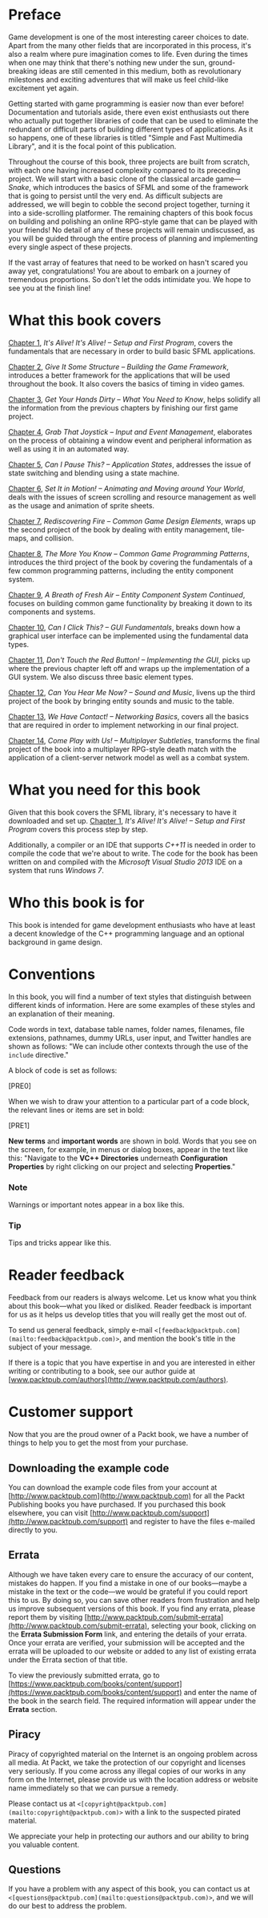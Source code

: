 # Preface

Game development is one of the most interesting career choices to date. Apart from the many other fields that are incorporated in this process, it's also a realm where pure imagination comes to life. Even during the times when one may think that there's nothing new under the sun, ground-breaking ideas are still cemented in this medium, both as revolutionary milestones and exciting adventures that will make us feel child-like excitement yet again.

Getting started with game programming is easier now than ever before! Documentation and tutorials aside, there even exist enthusiasts out there who actually put together libraries of code that can be used to eliminate the redundant or difficult parts of building different types of applications. As it so happens, one of these libraries is titled "Simple and Fast Multimedia Library", and it is the focal point of this publication.

Throughout the course of this book, three projects are built from scratch, with each one having increased complexity compared to its preceding project. We will start with a basic clone of the classical arcade game—*Snake*, which introduces the basics of SFML and some of the framework that is going to persist until the very end. As difficult subjects are addressed, we will begin to cobble the second project together, turning it into a side-scrolling platformer. The remaining chapters of this book focus on building and polishing an online RPG-style game that can be played with your friends! No detail of any of these projects will remain undiscussed, as you will be guided through the entire process of planning and implementing every single aspect of these projects.

If the vast array of features that need to be worked on hasn't scared you away yet, congratulations! You are about to embark on a journey of tremendous proportions. So don't let the odds intimidate you. We hope to see you at the finish line!

# What this book covers

[Chapter 1](ch01.html "Chapter 1. It's Alive! It's Alive! – Setup and First Program"), *It's Alive! It's Alive! – Setup and First Program*, covers the fundamentals that are necessary in order to build basic SFML applications.

[Chapter 2](ch02.html "Chapter 2. Give It Some Structure – Building the Game Framework"), *Give It Some Structure – Building the Game Framework*, introduces a better framework for the applications that will be used throughout the book. It also covers the basics of timing in video games.

[Chapter 3](ch03.html "Chapter 3. Get Your Hands Dirty – What You Need to Know"), *Get Your Hands Dirty – What You Need to Know*, helps solidify all the information from the previous chapters by finishing our first game project.

[Chapter 4](ch04.html "Chapter 4. Grab That Joystick – Input and Event Management"), *Grab That Joystick – Input and Event Management*, elaborates on the process of obtaining a window event and peripheral information as well as using it in an automated way.

[Chapter 5](ch05.html "Chapter 5. Can I Pause This? – Application States"), *Can I Pause This? – Application States*, addresses the issue of state switching and blending using a state machine.

[Chapter 6](ch06.html "Chapter 6. Set It in Motion! – Animating and Moving around Your World"), *Set It in Motion! – Animating and Moving around Your World*, deals with the issues of screen scrolling and resource management as well as the usage and animation of sprite sheets.

[Chapter 7](ch07.html "Chapter 7. Rediscovering Fire – Common Game Design Elements"), *Rediscovering Fire – Common Game Design Elements*, wraps up the second project of the book by dealing with entity management, tile-maps, and collision.

[Chapter 8](ch08.html "Chapter 8. The More You Know – Common Game Programming Patterns"), *The More You Know – Common Game Programming Patterns*, introduces the third project of the book by covering the fundamentals of a few common programming patterns, including the entity component system.

[Chapter 9](ch09.html "Chapter 9. A Breath of Fresh Air – Entity Component System Continued"), *A Breath of Fresh Air – Entity Component System Continued*, focuses on building common game functionality by breaking it down to its components and systems.

[Chapter 10](ch10.html "Chapter 10. Can I Click This? – GUI Fundamentals"), *Can I Click This? – GUI Fundamentals*, breaks down how a graphical user interface can be implemented using the fundamental data types.

[Chapter 11](ch11.html "Chapter 11. Don't Touch the Red Button! – Implementing the GUI"), *Don't Touch the Red Button! – Implementing the GUI*, picks up where the previous chapter left off and wraps up the implementation of a GUI system. We also discuss three basic element types.

[Chapter 12](ch12.html "Chapter 12. Can You Hear Me Now? – Sound and Music"), *Can You Hear Me Now? – Sound and Music*, livens up the third project of the book by bringing entity sounds and music to the table.

[Chapter 13](ch13.html "Chapter 13. We Have Contact! – Networking Basics"), *We Have Contact! – Networking Basics*, covers all the basics that are required in order to implement networking in our final project.

[Chapter 14](ch14.html "Chapter 14. Come Play with Us! – Multiplayer Subtleties"), *Come Play with Us! – Multiplayer Subtleties*, transforms the final project of the book into a multiplayer RPG-style death match with the application of a client-server network model as well as a combat system.

# What you need for this book

Given that this book covers the SFML library, it's necessary to have it downloaded and set up. [Chapter 1](ch01.html "Chapter 1. It's Alive! It's Alive! – Setup and First Program"), *It's Alive! It's Alive! – Setup and First Program* covers this process step by step.

Additionally, a compiler or an IDE that supports *C++11* is needed in order to compile the code that we're about to write. The code for the book has been written on and compiled with the *Microsoft Visual Studio 2013* IDE on a system that runs *Windows 7*.

# Who this book is for

This book is intended for game development enthusiasts who have at least a decent knowledge of the C++ programming language and an optional background in game design.

# Conventions

In this book, you will find a number of text styles that distinguish between different kinds of information. Here are some examples of these styles and an explanation of their meaning.

Code words in text, database table names, folder names, filenames, file extensions, pathnames, dummy URLs, user input, and Twitter handles are shown as follows: "We can include other contexts through the use of the `include` directive."

A block of code is set as follows:

[PRE0]

When we wish to draw your attention to a particular part of a code block, the relevant lines or items are set in bold:

[PRE1]

**New terms** and **important words** are shown in bold. Words that you see on the screen, for example, in menus or dialog boxes, appear in the text like this: "Navigate to the **VC++ Directories** underneath **Configuration Properties** by right clicking on our project and selecting **Properties**."

### Note

Warnings or important notes appear in a box like this.

### Tip

Tips and tricks appear like this.

# Reader feedback

Feedback from our readers is always welcome. Let us know what you think about this book—what you liked or disliked. Reader feedback is important for us as it helps us develop titles that you will really get the most out of.

To send us general feedback, simply e-mail `<[feedback@packtpub.com](mailto:feedback@packtpub.com)>`, and mention the book's title in the subject of your message.

If there is a topic that you have expertise in and you are interested in either writing or contributing to a book, see our author guide at [www.packtpub.com/authors](http://www.packtpub.com/authors).

# Customer support

Now that you are the proud owner of a Packt book, we have a number of things to help you to get the most from your purchase.

## Downloading the example code

You can download the example code files from your account at [http://www.packtpub.com](http://www.packtpub.com) for all the Packt Publishing books you have purchased. If you purchased this book elsewhere, you can visit [http://www.packtpub.com/support](http://www.packtpub.com/support) and register to have the files e-mailed directly to you.

## Errata

Although we have taken every care to ensure the accuracy of our content, mistakes do happen. If you find a mistake in one of our books—maybe a mistake in the text or the code—we would be grateful if you could report this to us. By doing so, you can save other readers from frustration and help us improve subsequent versions of this book. If you find any errata, please report them by visiting [http://www.packtpub.com/submit-errata](http://www.packtpub.com/submit-errata), selecting your book, clicking on the **Errata Submission Form** link, and entering the details of your errata. Once your errata are verified, your submission will be accepted and the errata will be uploaded to our website or added to any list of existing errata under the Errata section of that title.

To view the previously submitted errata, go to [https://www.packtpub.com/books/content/support](https://www.packtpub.com/books/content/support) and enter the name of the book in the search field. The required information will appear under the **Errata** section.

## Piracy

Piracy of copyrighted material on the Internet is an ongoing problem across all media. At Packt, we take the protection of our copyright and licenses very seriously. If you come across any illegal copies of our works in any form on the Internet, please provide us with the location address or website name immediately so that we can pursue a remedy.

Please contact us at `<[copyright@packtpub.com](mailto:copyright@packtpub.com)>` with a link to the suspected pirated material.

We appreciate your help in protecting our authors and our ability to bring you valuable content.

## Questions

If you have a problem with any aspect of this book, you can contact us at `<[questions@packtpub.com](mailto:questions@packtpub.com)>`, and we will do our best to address the problem.